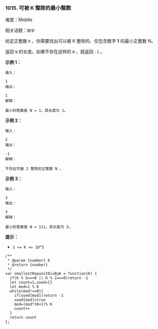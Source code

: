 ### 1015. 可被 K 整除的最小整数

难度：Middle

相关话题：`数学`

给定正整数 `K` ，你需要找出可以被 K 整除的、仅包含数字 **1**  的最小正整数 N。



返回 `N` 的长度。如果不存在这样的 `N` ，就返回  `-1` 。







**示例 1：** 



```
输入：

1
输出：

1
解释：

最小的答案是 N = 1，其长度为 1。
```


**示例 2：** 



```
输入：

2
输出：

-1
解释：

不存在可被 2 整除的正整数 N 。
```


**示例 3：** 



```
输入：

3
输出：

3
解释：

最小的答案是 N = 111，其长度为 3。
```






**提示：** 




* `1 <= K <= 10^5`




```
/**
 * @param {number} K
 * @return {number}
 */
var smallestRepunitDivByK = function(K) {
  if(K % 5===0 || K % 2===0)return -1
  let count=1,used={}
  let mod=1 % K
  while(mod!==0){
    if(used[mod])return -1
    used[mod]=true
    mod=(mod*10+1)% K
    count++
  }
  return count
};
```

